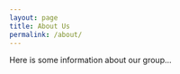 ```yaml
---
layout: page
title: About Us
permalink: /about/
---
```


Here is some information about our group...
